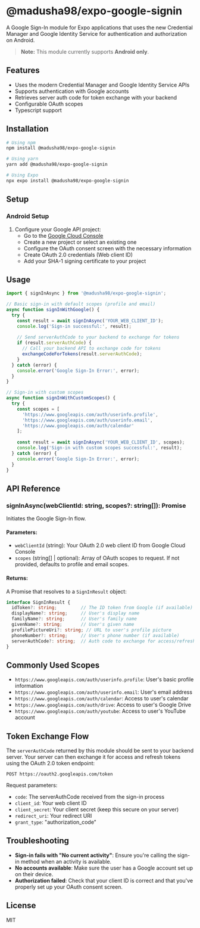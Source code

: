 # @madusha98/expo-google-signin

A Google Sign-In module for Expo applications that uses the new Credential Manager and Google Identity Service for authentication and authorization on Android.

> **Note:** This module currently supports **Android only**.

## Features

- Uses the modern Credential Manager and Google Identity Service APIs
- Supports authentication with Google accounts
- Retrieves server auth code for token exchange with your backend
- Configurable OAuth scopes
- Typescript support

## Installation

```bash
# Using npm
npm install @madusha98/expo-google-signin

# Using yarn
yarn add @madusha98/expo-google-signin

# Using Expo
npx expo install @madusha98/expo-google-signin
```

## Setup

### Android Setup

1. Configure your Google API project:
   - Go to the [Google Cloud Console](https://console.cloud.google.com/)
   - Create a new project or select an existing one
   - Configure the OAuth consent screen with the necessary information
   - Create OAuth 2.0 credentials (Web client ID)
   - Add your SHA-1 signing certificate to your project



## Usage

```typescript
import { signInAsync } from '@madusha98/expo-google-signin';

// Basic sign-in with default scopes (profile and email)
async function signInWithGoogle() {
  try {
    const result = await signInAsync('YOUR_WEB_CLIENT_ID');
    console.log('Sign-in successful:', result);
    
    // Send serverAuthCode to your backend to exchange for tokens
    if (result.serverAuthCode) {
      // Call your backend API to exchange code for tokens
      exchangeCodeForTokens(result.serverAuthCode);
    }
  } catch (error) {
    console.error('Google Sign-In Error:', error);
  }
}

// Sign-in with custom scopes
async function signInWithCustomScopes() {
  try {
    const scopes = [
      'https://www.googleapis.com/auth/userinfo.profile',
      'https://www.googleapis.com/auth/userinfo.email',
      'https://www.googleapis.com/auth/calendar'
    ];
    
    const result = await signInAsync('YOUR_WEB_CLIENT_ID', scopes);
    console.log('Sign-in with custom scopes successful:', result);
  } catch (error) {
    console.error('Google Sign-In Error:', error);
  }
}
```

## API Reference

### signInAsync(webClientId: string, scopes?: string[]): Promise<SignInResult>

Initiates the Google Sign-In flow.

#### Parameters:

- `webClientId` (string): Your OAuth 2.0 web client ID from Google Cloud Console
- `scopes` (string[] | optional): Array of OAuth scopes to request. If not provided, defaults to profile and email scopes.

#### Returns:

A Promise that resolves to a `SignInResult` object:

```typescript
interface SignInResult {
  idToken?: string;         // The ID token from Google (if available)
  displayName?: string;     // User's display name
  familyName?: string;      // User's family name
  givenName?: string;       // User's given name
  profilePictureUri?: string; // URL to user's profile picture
  phoneNumber?: string;     // User's phone number (if available)
  serverAuthCode?: string;  // Auth code to exchange for access/refresh tokens
}
```

## Commonly Used Scopes

- `https://www.googleapis.com/auth/userinfo.profile`: User's basic profile information
- `https://www.googleapis.com/auth/userinfo.email`: User's email address
- `https://www.googleapis.com/auth/calendar`: Access to user's calendar
- `https://www.googleapis.com/auth/drive`: Access to user's Google Drive
- `https://www.googleapis.com/auth/youtube`: Access to user's YouTube account

## Token Exchange Flow

The `serverAuthCode` returned by this module should be sent to your backend server. Your server can then exchange it for access and refresh tokens using the OAuth 2.0 token endpoint:

```
POST https://oauth2.googleapis.com/token
```

Request parameters:
- `code`: The serverAuthCode received from the sign-in process
- `client_id`: Your web client ID
- `client_secret`: Your client secret (keep this secure on your server)
- `redirect_uri`: Your redirect URI
- `grant_type`: "authorization_code"

## Troubleshooting

- **Sign-in fails with "No current activity"**: Ensure you're calling the sign-in method when an activity is available.
- **No accounts available**: Make sure the user has a Google account set up on their device.
- **Authorization failed**: Check that your client ID is correct and that you've properly set up your OAuth consent screen.

## License

MIT
